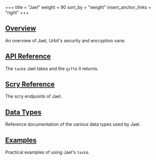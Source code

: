 +++
title = "Jael"
weight = 90
sort_by = "weight"
insert_anchor_links = "right"
+++

## [Overview](/reference/arvo/jael/jael)

An overview of Jael, Urbit's security and encryption vane.

## [API Reference](/reference/arvo/jael/tasks)

The `task`s Jael takes and the `gift`s it returns.

## [Scry Reference](/reference/arvo/jael/scry)

The scry endpoints of Jael.

## [Data Types](/reference/arvo/jael/data-types)

Reference documentation of the various data types used by Jael.

## [Examples](/reference/arvo/jael/examples)

Practical examples of using Jael's `task`s.
